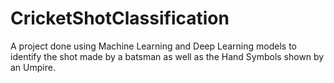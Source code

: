 # CricketShotClassification
A project done using Machine Learning and Deep Learning models to identify the shot made by a batsman as well as the Hand Symbols shown by an Umpire.
